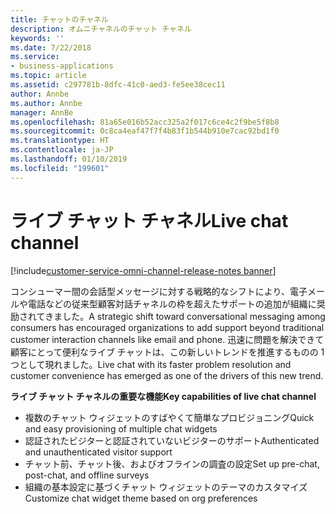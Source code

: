 ```yaml
---
title: チャットのチャネル
description: オムニチャネルのチャット チャネル
keywords: ''
ms.date: 7/22/2018
ms.service:
- business-applications
ms.topic: article
ms.assetid: c297781b-8dfc-41c0-aed3-fe5ee38cec11
author: Annbe
ms.author: Annbe
manager: AnnBe
ms.openlocfilehash: 81a65e016b52acc325a2f017c6ce4c2f9be5f8b8
ms.sourcegitcommit: 0c8ca4eaf47f7f4b83f1b544b910e7cac92bd1f0
ms.translationtype: HT
ms.contentlocale: ja-JP
ms.lasthandoff: 01/10/2019
ms.locfileid: "199601"
---
```

#  <a name="live-chat-channel"></a><span data-ttu-id="fa9f4-103">ライブ チャット チャネル</span><span class="sxs-lookup"><span data-stu-id="fa9f4-103">Live chat channel</span></span> 

[!include[customer-service-omni-channel-release-notes banner](../../includes/customer-service-omni-channel-release-notes.md)]



<span data-ttu-id="fa9f4-104">コンシューマー間の会話型メッセージに対する戦略的なシフトにより、電子メールや電話などの従来型顧客対話チャネルの枠を超えたサポートの追加が組織に奨励されてきました。</span><span class="sxs-lookup"><span data-stu-id="fa9f4-104">A strategic shift toward conversational messaging among consumers has encouraged organizations to add support beyond traditional customer interaction channels like email and phone.</span></span> <span data-ttu-id="fa9f4-105">迅速に問題を解決できて顧客にとって便利なライブ チャットは、この新しいトレンドを推進するものの 1 つとして現れました。</span><span class="sxs-lookup"><span data-stu-id="fa9f4-105">Live chat with its faster problem resolution and customer convenience has emerged as one of the drivers of this new trend.</span></span>

<span data-ttu-id="fa9f4-106">**ライブ チャット チャネルの重要な機能**</span><span class="sxs-lookup"><span data-stu-id="fa9f4-106">**Key capabilities of live chat channel**</span></span>

-   <span data-ttu-id="fa9f4-107">複数のチャット ウィジェットのすばやくて簡単なプロビジョニング</span><span class="sxs-lookup"><span data-stu-id="fa9f4-107">Quick and easy provisioning of multiple chat widgets</span></span>
-   <span data-ttu-id="fa9f4-108">認証されたビジターと認証されていないビジターのサポート</span><span class="sxs-lookup"><span data-stu-id="fa9f4-108">Authenticated and unauthenticated visitor support</span></span>
-   <span data-ttu-id="fa9f4-109">チャット前、チャット後、およびオフラインの調査の設定</span><span class="sxs-lookup"><span data-stu-id="fa9f4-109">Set up pre-chat, post-chat, and offline surveys</span></span>
-   <span data-ttu-id="fa9f4-110">組織の基本設定に基づくチャット ウィジェットのテーマのカスタマイズ</span><span class="sxs-lookup"><span data-stu-id="fa9f4-110">Customize chat widget theme based on org preferences</span></span>



